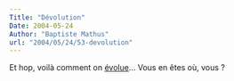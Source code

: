 ```yaml
---
Title: "Dévolution"
Date: 2004-05-24
Author: "Baptiste Mathus"
url: "2004/05/24/53-devolution"
---
```




Et hop, voilà comment on
[évolue](http://membres.lycos.fr/solice/hum_blaguesevolprogram.htm)...
Vous en êtes où, vous ?

